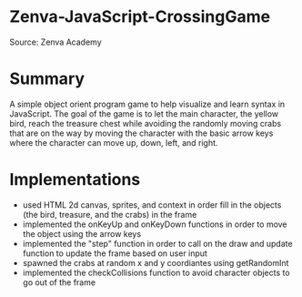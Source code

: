 # Zenva-JavaScript-CrossingGame
Source: Zenva Academy

# Summary 
A simple object orient program game to help visualize and learn syntax in JavaScript. The goal of the game is to let the main character, the yellow bird, reach the treasure chest while avoiding the randomly moving crabs that are on the way by moving the character with the basic arrow keys where the character can move up, down, left, and right.

# Implementations
- used HTML 2d canvas, sprites, and context in order fill in the objects (the bird, treasure, and the crabs) in the frame
- implemented the onKeyUp and onKeyDown functions in order to move the object using the arrow keys
- implemented the "step" function in order to call on the draw and update function to update the frame based on user input
- spawned the crabs at random x and y coordiantes using getRandomInt
- implemented the checkCollisions function to avoid character objects to go out of the frame
